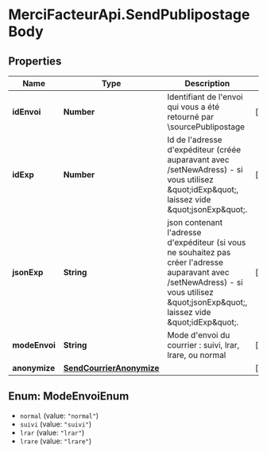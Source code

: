 # MerciFacteurApi.SendPublipostageBody

## Properties
Name | Type | Description | Notes
------------ | ------------- | ------------- | -------------
**idEnvoi** | **Number** | Identifiant de l&#x27;envoi qui vous a été retourné par \\sourcePublipostage | [optional] 
**idExp** | **Number** | Id de l&#x27;adresse d&#x27;expéditeur (créée auparavant avec /setNewAdress) - si vous utilisez \&quot;idExp\&quot;, laissez vide \&quot;jsonExp\&quot;. | [optional] 
**jsonExp** | **String** | json contenant l&#x27;adresse d&#x27;expéditeur (si vous ne souhaitez pas créer l&#x27;adresse auparavant avec /setNewAdress) - si vous utilisez \&quot;jsonExp\&quot;, laissez vide \&quot;idExp\&quot;. | [optional] 
**modeEnvoi** | **String** | Mode d&#x27;envoi du courrier : suivi, lrar, lrare, ou normal | [optional] 
**anonymize** | [**SendCourrierAnonymize**](SendCourrierAnonymize.md) |  | [optional] 

<a name="ModeEnvoiEnum"></a>
## Enum: ModeEnvoiEnum

* `normal` (value: `"normal"`)
* `suivi` (value: `"suivi"`)
* `lrar` (value: `"lrar"`)
* `lrare` (value: `"lrare"`)

